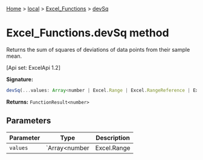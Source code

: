 [Home](./index) &gt; [local](local.md) &gt; [Excel\_Functions](local.excel_functions.md) &gt; [devSq](local.excel_functions.devsq.md)

# Excel\_Functions.devSq method

Returns the sum of squares of deviations of data points from their sample mean. 

 \[Api set: ExcelApi 1.2\]

**Signature:**
```javascript
devSq(...values: Array<number | Excel.Range | Excel.RangeReference | Excel.FunctionResult<any>>): FunctionResult<number>;
```
**Returns:** `FunctionResult<number>`

## Parameters

|  Parameter | Type | Description |
|  --- | --- | --- |
|  `values` | `Array<number | Excel.Range | Excel.RangeReference | Excel.FunctionResult<any>>` |  |

